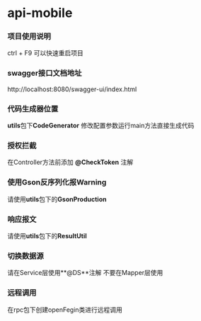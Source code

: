 # api-mobile

### 项目使用说明
ctrl + F9 可以快速重启项目
### swagger接口文档地址
http://localhost:8080/swagger-ui/index.html
### 代码生成器位置
**utils**包下**CodeGenerator**
修改配置参数运行main方法直接生成代码
### 授权拦截
在Controller方法前添加 **@CheckToken** 注解
### 使用Gson反序列化报Warning
请使用**utils**包下的**GsonProduction**
### 响应报文
请使用**utils**包下的**ResultUtil**
### 切换数据源
请在Service层使用**@DS**注解 不要在Mapper层使用
### 远程调用
在rpc包下创建openFegin类进行远程调用


